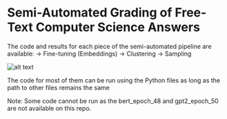 # Semi-Automated Grading of Free-Text Computer Science Answers

The code and results for each piece of the semi-automated pipeline are available:
-> Fine-tuning (Embeddings)
-> Clustering
-> Sampling

![alt text](https://github.com/MZSFighters/auto-grading-of-computer-science-answers/main/system_pipeline.png?raw=true)

The code for most of them can be run using the Python files as long as the path to other files remains the same

Note: Some code cannot be run as the bert_epoch_48 and gpt2_epoch_50 are not available on this repo.
